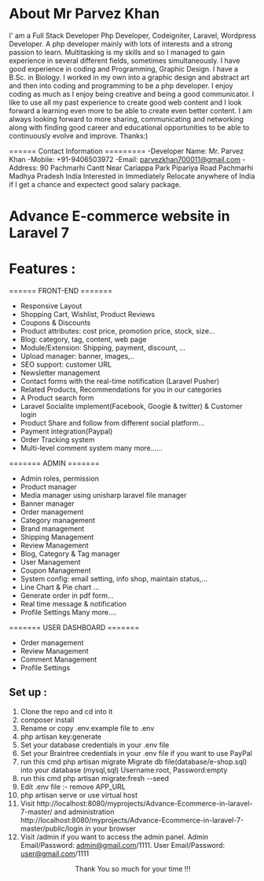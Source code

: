 # About Mr Parvez Khan

I' am a Full Stack Developer Php Developer, Codeigniter, Laravel, Wordpress Developer. A php developer mainly with lots of interests and a strong passion to learn.
Multitasking is my skills and so I managed to gain experience in several different fields, sometimes simultaneously.
I have good experience in coding and Programming, Graphic Design.
I have a B.Sc. in Biology. I worked in my own into a graphic design and abstract art and then into coding and programming to be a php developer.
I enjoy coding as much as I enjoy being creative and being a good communicator. I like to use all my past experience to create good web content and I look forward a learning even more to be able to create even better content.
I am always looking forward to more sharing, communicating and networking along with finding good career and educational opportunities to be able to continuously evolve and improve.
Thanks:) 

====== Contact Information =========
-Developer Name: Mr. Parvez Khan
-Mobile: +91-9406503972 
-Email: parvezkhan700011@gmail.com
-Address: 90 Pachmarhi Cantt Near Cariappa Park Pipariya Road Pachmarhi Madhya Pradesh India
Interested in Immediately Relocate anywhere of India if I get a chance and expectect good salary package.


# Advance E-commerce website in  Laravel 7

# Features :

====== FRONT-END =======

- Responsive Layout
- Shopping Cart, Wishlist, Product Reviews
- Coupons & Discounts
- Product attributes: cost price, promotion price, stock, size...
- Blog: category, tag, content, web page 
- Module/Extension: Shipping, payment, discount, ...
- Upload manager: banner, images,..
- SEO support: customer URL
- Newsletter management
- Contact forms with the real-time notification (Laravel Pusher)
- Related Products, Recommendations for you in our categories
- A Product search form
- Laravel Socialite implement(Facebook, Google & twitter) & Customer login
- Product Share and follow from different social platform...
- Payment integration(Paypal)
- Order Tracking system
- Multi-level comment system
many more......

======= ADMIN =======

- Admin roles, permission
- Product manager
- Media manager using unisharp laravel file manager
- Banner manager
- Order management
- Category management
- Brand management
- Shipping Management
- Review Management
- Blog, Category & Tag manager
- User Management
- Coupon Management
- System config: email setting, info shop, maintain status,...
- Line Chart & Pie chart ...
- Generate order in pdf form...
- Real time message & notification
- Profile Settings
Many more....


======= USER DASHBOARD =======


- Order management
- Review Management
- Comment Management
- Profile Settings


## Set up :

1. Clone the repo and cd into it
2. composer install
3. Rename or copy .env.example file to .env
4. php artisan key:generate
5. Set your database credentials in your .env file
6. Set your Braintree credentials in your .env file if you want to use PayPal
7. run this cmd php artisan migrate Migrate db file(database/e-shop.sql) into your database (mysql,sql) Username:root, Password:empty
8. run this cmd php artisan migrate:fresh --seed
11. Edit .env file :- remove APP_URL
10. php artisan serve or use virtual host
11. Visit http://localhost:8080/myprojects/Advance-Ecommerce-in-laravel-7-master/ and administration 
http://localhost:8080/myprojects/Advance-Ecommerce-in-laravel-7-master/public/login in your browser
12. Visit /admin if you want to access the admin panel. Admin Email/Password: admin@gmail.com/1111. User Email/Password: user@gmail.com/1111

<p style="text-align:center">Thank You so much for your time !!!</p>

